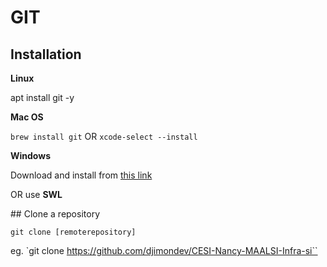 # GIT

## Installation

**Linux**

apt install git -y

**Mac OS**

`brew install git`
OR
`xcode-select --install`

**Windows**

Download and install from [this link](https://gitforwindows.org/)

OR use **SWL**

## Clone a repository

`git clone [remoterepository]`

eg. `git clone https://github.com/djimondev/CESI-Nancy-MAALSI-Infra-si``
